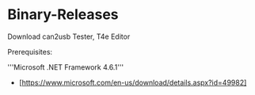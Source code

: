# Binary-Releases
Download can2usb Tester, T4e Editor

Prerequisites:


'''Microsoft .NET Framework 4.6.1''' 

* [https://www.microsoft.com/en-us/download/details.aspx?id=49982]
